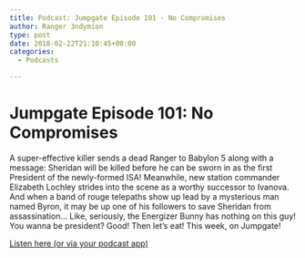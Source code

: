 ```yaml
---
title: Podcast: Jumpgate Episode 101 - No Compromises
author: Ranger 3ndymion
type: post
date: 2018-02-22T21:10:45+00:00
categories:
  - Podcasts

---
```

# Jumpgate Episode 101: No Compromises

A super-effective killer sends a dead Ranger to Babylon 5 along with a message: Sheridan will be killed before he can be sworn in as the first President of the newly-formed ISA! Meanwhile, new station commander Elizabeth Lochley strides into the scene as a worthy successor to Ivanova. And when a band of rouge telepaths show up lead by a mysterious man named Byron, it may be up one of his followers to save Sheridan from assassination… Like, seriously, the Energizer Bunny has nothing on this guy! You wanna be president? Good! Then let’s eat! This week, on Jumpgate!

[Listen here (or via your podcast app)](https://jumpgateblog.wordpress.com "Jumpgate Episode 101: No Compromises")
